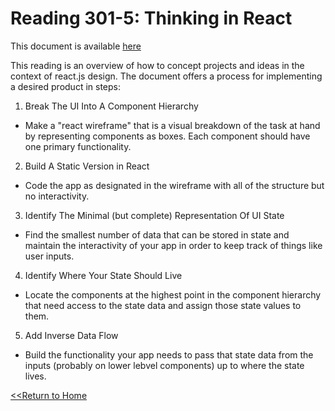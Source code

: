 # Reading 301-5: Thinking in React
This document is available [here](https://reactjs.org/docs/thinking-in-react.html)

This reading is an overview of how to concept projects and ideas in the context of react.js design. The document offers a process for implementing a desired product in steps: 

1. Break The UI Into A Component Hierarchy
  * Make a "react wireframe" that is a visual breakdown of the task at hand by representing components as boxes. Each component should have one primary functionality. 
2. Build A Static Version in React
  * Code the app as designated in the wireframe with all of the structure but no interactivity.
3. Identify The Minimal (but complete) Representation Of UI State
  * Find the smallest number of data that can be stored in state and maintain the interactivity of your app in order to keep track of things like user inputs. 
4. Identify Where Your State Should Live
  * Locate the components at the highest point in the component hierarchy that need access to the state data and assign those state values to them.
5. Add Inverse Data Flow
  * Build the functionality your app needs to pass that state data from the inputs (probably on lower lebvel components) up to where the state lives. 




[<<Return to Home](README.md) 